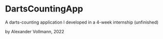 # DartsCountingApp
A darts-counting application I developed in a 4-week internship (unfinished)

by Alexander Vollmann, 2022
